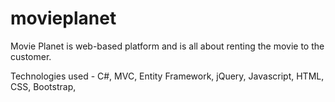 # movieplanet
Movie Planet is web-based platform and is all about renting the movie to the customer.

Technologies used -
  C#,
  MVC,
  Entity Framework,
  jQuery,
  Javascript,
  HTML,
  CSS,
  Bootstrap,
